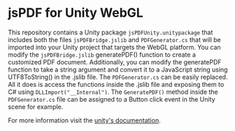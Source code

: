 # jsPDF for Unity WebGL

This repository contains a Unity package `jsPDFUnity.unitypackage` that includes both the files `jsPDFBridge.jslib` and `PDFGenerator.cs` that will be imported into your Unity project that targets the WebGL platform.
You can modify the `jsPDFBridge.jslib` generatePDF() function to create a customized PDF document. Additionally, you can modify the generatePDF function to take a string argument and convert it to a JavaScript string using UTF8ToString() in the .jslib file.
The `PDFGenerator.cs` can be easily replaced. All it does is access the functions inside the .jslib file and exposing them to C# using `DLLImport("__Internal")`. The `GeneratePDF()` method inside the `PDFGenerator.cs` file can be assigned to a Button click event in the Unity scene for example.

For more information visit the [unity's documentation](https://docs.unity3d.com/Manual/webgl-interactingwithbrowserscripting.html).
